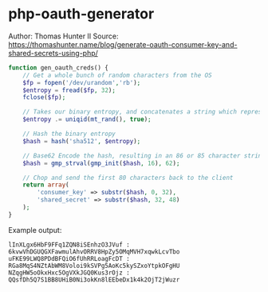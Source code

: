 # php-oauth-generator

Author: Thomas Hunter II
Source: https://thomashunter.name/blog/generate-oauth-consumer-key-and-shared-secrets-using-php/

```php
function gen_oauth_creds() {
	// Get a whole bunch of random characters from the OS
	$fp = fopen('/dev/urandom','rb');
	$entropy = fread($fp, 32);
	fclose($fp);

	// Takes our binary entropy, and concatenates a string which represents the current time to the microsecond
	$entropy .= uniqid(mt_rand(), true);

	// Hash the binary entropy
	$hash = hash('sha512', $entropy);

	// Base62 Encode the hash, resulting in an 86 or 85 character string
	$hash = gmp_strval(gmp_init($hash, 16), 62);

	// Chop and send the first 80 characters back to the client
	return array(
		'consumer_key' => substr($hash, 0, 32),
		'shared_secret' => substr($hash, 32, 48)
	);
}
```

Example output: 

```
lInXLgx6HbF9FFq1ZQN8iSEnhzO3JVuf : 6kvwVhDGUQGXFawmulAhvORRV8HpZy5OMqMVH7xqwkLcvTbo
uFKE99LWQ8PDdBFQiO6fUhRRLoagFcDT : RGa8MqS4NZtAbWM8Voloi9kSVPg5AoKc5kySZxoYtpkOFgHU
NZqgHW5oOkxHxc5OgVXkJGQ0Kus3rOjz : QQsfDh5Q7S1BB8UHiB0Ni3okKn8lEEbeDx1k4k2OjT2jWuzr
```
